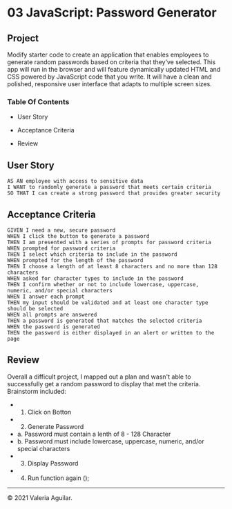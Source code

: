 # 03 JavaScript: Password Generator

## Project

Modify starter code to create an application that enables employees to generate random passwords based on criteria that they’ve selected. This app will run in the browser and will feature dynamically updated HTML and CSS powered by JavaScript code that you write. It will have a clean and polished, responsive user interface that adapts to multiple screen sizes.



### Table Of Contents

- User Story

- Acceptance Criteria 

- Review



## User Story

```
AS AN employee with access to sensitive data
I WANT to randomly generate a password that meets certain criteria
SO THAT I can create a strong password that provides greater security
```

## Acceptance Criteria

```
GIVEN I need a new, secure password
WHEN I click the button to generate a password
THEN I am presented with a series of prompts for password criteria
WHEN prompted for password criteria
THEN I select which criteria to include in the password
WHEN prompted for the length of the password
THEN I choose a length of at least 8 characters and no more than 128 characters
WHEN asked for character types to include in the password
THEN I confirm whether or not to include lowercase, uppercase, numeric, and/or special characters
WHEN I answer each prompt
THEN my input should be validated and at least one character type should be selected
WHEN all prompts are answered
THEN a password is generated that matches the selected criteria
WHEN the password is generated
THEN the password is either displayed in an alert or written to the page
```




## Review
Overall a difficult project, I mapped out a plan and wasn't able to successfully get a random password to display that met the criteria.
Brainstorm included: 

- 1. Click on Botton
- 2. Generate Password
-  a. Password must contain a lenth of 8 - 128 Character
-  b. Password must include lowercase, uppercase, numeric, and/or special characters
- 3. Display Password
- 4. Run function again ();

---

© 2021 Valeria Aguilar.
